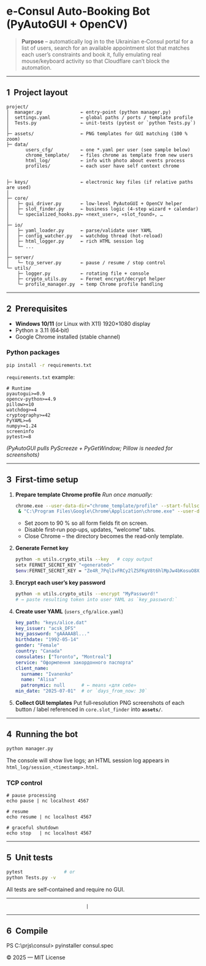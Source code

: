 # e‑Consul Auto‑Booking Bot (PyAutoGUI + OpenCV)

> **Purpose** – automatically log in to the Ukrainian e‑Consul portal for a list of
> users, search for an available appointment slot that matches each user’s
> constraints and book it, fully emulating real mouse/keyboard activity so that
> Cloudflare can’t block the automation.

---

## 1  Project layout

```
project/
│  manager.py              ← entry‑point (python manager.py)
│  settings.yaml           ← global paths / ports / template profile
│  Tests.py                ← unit‑tests (pytest or `python Tests.py`)
│
├─ assets/                 ← PNG templates for GUI matching (100 % zoom)
├─ data/
       users_cfg/          ← one *.yaml per user (see sample below)
       chrome_template/    ← files chrome as template from new users
       html_log/           ← info with photo about events process
       profiles/           ← each user have self context chrome


├─ keys/                   ← electronic key files (if relative paths are used)
│
├─ core/
│   ├─ gui_driver.py       ← low‑level PyAutoGUI + OpenCV helper
│   ├─ slot_finder.py      ← business logic (4‑step wizard + calendar)
│   └─ specialized_hooks.py← «next_user», «slot_found», …
│
├─ io/
│   ├─ yaml_loader.py      ← parse/validate user YAML
│   ├─ config_watcher.py   ← watchdog thread (hot‑reload)
│   ├─ html_logger.py      ← rich HTML session log
│   └─ ...
│
├─ server/
│   └─ tcp_server.py       ← pause / resume / stop control
└─ utils/
    ├─ logger.py           ← rotating file + console
    ├─ crypto_utils.py     ← Fernet encrypt/decrypt helper
    └─ profile_manager.py  ← temp Chrome profile handling
```

---

## 2  Prerequisites

* **Windows 10/11** (or Linux with X11) 1920×1080 display
* Python ≥ 3.11 (64‑bit)
* Google Chrome installed (stable channel)

### Python packages

```bash
pip install -r requirements.txt
```

`requirements.txt` example:

```
# Runtime
pyautogui>=0.9
opencv-python>=4.9
pillow>=10
watchdog>=4
cryptography>=42
PyYAML>=6
numpy>=1.24
screeninfo
pytest>=8
```

*(PyAutoGUI pulls PyScreeze + PyGetWindow; Pillow is needed for screenshots)*

---

## 3  First‑time setup

1. **Prepare template Chrome profile**
   *Run once manually:*

   ```bash
   chrome.exe --user-data-dir="chrome_template/profile" --start-fullscreen
    & "C:\Program Files\Google\Chrome\Application\chrome.exe" --user-data-dir="C:\prjs\consul\data\chrome_template\profile" --start-fullscreen
   ```

   * Set zoom to 90 % so all form fields fit on screen.
   * Disable first‑run pop‑ups, updates, “welcome” tabs.
   * Close Chrome – the directory becomes the read‑only template.

2. **Generate Fernet key**

   ```bash
   python -m utils.crypto_utils --key   # copy output
   setx FERNET_SECRET_KEY "<generated>"
   $env:FERNET_SECRET_KEY = "Ze4R_7PqlIvFRCy2lZSFKgV8t6hlMpJw4bKosuO8XAw="
   ```

3. **Encrypt each user’s key password**

   ```bash
   python -m utils.crypto_utils --encrypt "MyPassword!"
   # → paste resulting token into user YAML as `key_password:`
   ```

4. **Create user YAML** (`users_cfg/alice.yaml`)

   ```yaml
   key_path: "keys/alice.dat"
   key_issuer: "acsk_DFS"
   key_password: "gAAAAABl..."
   birthdate: "1992-05-14"
   gender: "Female"
   country: "Canada"
   consulates: ["Toronto", "Montreal"]
   service: "Оформлення закордонного паспорта"
   client_name:
     surname: "Ivanenko"
     name: "Alisa"
     patronymic: null      # ← means «для себе»
   min_date: "2025-07-01"  # or `days_from_now: 30`
   ```

5. **Collect GUI templates**
   Put full‑resolution PNG screenshots of each button / label referenced in
   `core.slot_finder` into **`assets/`**.

---

## 4  Running the bot

```bash
python manager.py
```

The console will show live logs; an HTML session log appears in
`html_log/session_<timestamp>.html`.

### TCP control

```
# pause processing
echo pause | nc localhost 4567

# resume
echo resume | nc localhost 4567

# graceful shutdown
echo stop   | nc localhost 4567
```

---

## 5  Unit tests

```bash
pytest               # or
python Tests.py -v
```

All tests are self‑contained and require no GUI.

---
                                 |

---

## 6  Compile
PS C:\prjs\consul> pyinstaller consul.spec

© 2025 — MIT License
